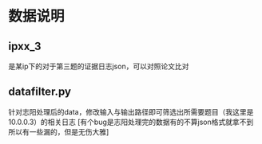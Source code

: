 # 数据说明

## ipxx_3
是某ip下的对于第三题的证据日志json，可以对照论文比对

## datafilter.py
针对志阳处理后的data，修改输入与输出路径即可筛选出所需要题目（我这里是10.0.0.3）的相关日志
[有个bug是志阳处理完的数据有的不算json格式就拿不到所以有一些漏的，但是无伤大雅]

